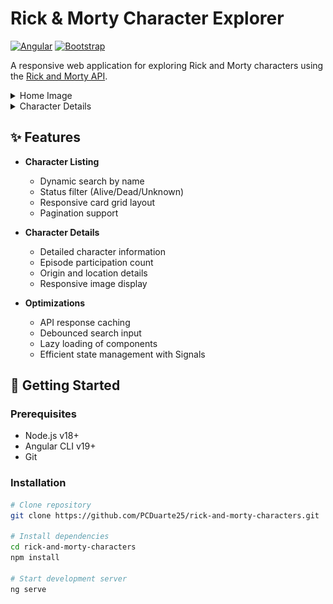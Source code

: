 # Rick & Morty Character Explorer

[![Angular](https://img.shields.io/badge/Angular-19-DD0031?logo=angular)](https://angular.io/)
[![Bootstrap](https://img.shields.io/badge/Bootstrap-5-7952B3?logo=bootstrap)](https://getbootstrap.com/)

A responsive web application for exploring Rick and Morty characters using the [Rick and Morty API](https://rickandmortyapi.com/).

<details>
<summary>Home Image</summary>

![home image](src/app/assets/home_image.png)

</details>

<details>
<summary>Character Details</summary>

![character details image](src/app/assets/character_details_image.png)

</details>

## ✨ Features

- **Character Listing**
  - Dynamic search by name
  - Status filter (Alive/Dead/Unknown)
  - Responsive card grid layout
  - Pagination support

- **Character Details**
  - Detailed character information
  - Episode participation count
  - Origin and location details
  - Responsive image display

- **Optimizations**
  - API response caching
  - Debounced search input
  - Lazy loading of components
  - Efficient state management with Signals

## 🚀 Getting Started

### Prerequisites
- Node.js v18+
- Angular CLI v19+
- Git

### Installation
```bash
# Clone repository
git clone https://github.com/PCDuarte25/rick-and-morty-characters.git

# Install dependencies
cd rick-and-morty-characters
npm install

# Start development server
ng serve
